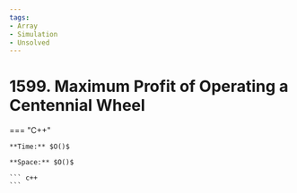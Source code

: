 ```yaml
---
tags:
- Array
- Simulation
- Unsolved
---
```



# 1599. Maximum Profit of Operating a Centennial Wheel

=== "C++"

    **Time:** $O()$

    **Space:** $O()$

    ``` c++
    ```